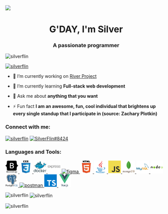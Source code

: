 <img src="https://www.codewars.com/users/SilverFlin/badges/large">



<h1 align="center">G'DAY, I'm Silver</h1>
<h3 align="center">A passionate programmer</h3>

<p align="left"> <img src="https://komarev.com/ghpvc/?username=silverflin&label=Views%20count%20of%20this%20misery&color=01c2b9&style=flat" alt="silverflin" /> </p>

<p align="left"> <a href="https://github.com/ryo-ma/github-profile-trophy"><img src="https://github-profile-trophy.vercel.app/?username=silverflin" alt="silverflin" /></a> </p>

- 🔭 I’m currently working on [River Project](https://www.riverproject.io/)

- 🌱 I’m currently learning **Full-stack web development**

- 💬 Ask me about **anything that you want**

- ⚡ Fun fact **I am an awesome, fun, cool individual that brightens up every single standup that I participate in (source: Zachary Plotkin)**

<h3 align="left">Connect with me:</h3>
<p align="left">
<a href="https://www.hackerrank.com/silverflin" target="blank"><img align="center" src="https://raw.githubusercontent.com/codemaker2015/github-profile-readme-generator/master/src/images/icons/Social/hackerrank.svg" alt="silverflin" height="30" width="40" /></a>
<a href="https://discord.gg/SilverFlin#8424" target="blank"><img align="center" src="https://raw.githubusercontent.com/codemaker2015/github-profile-readme-generator/master/src/images/icons/Social/discord.svg" alt="SilverFlin#8424" height="30" width="40" /></a>
</p>

<h3 align="left">Languages and Tools:</h3>
<p align="left"> <a href="https://getbootstrap.com" target="_blank" rel="noreferrer"> <img src="https://raw.githubusercontent.com/devicons/devicon/master/icons/bootstrap/bootstrap-plain-wordmark.svg" alt="bootstrap" width="40" height="40"/> </a> <a href="https://www.w3schools.com/css/" target="_blank" rel="noreferrer"> <img src="https://raw.githubusercontent.com/devicons/devicon/master/icons/css3/css3-original-wordmark.svg" alt="css3" width="40" height="40"/> </a> <a href="https://www.docker.com/" target="_blank" rel="noreferrer"> <img src="https://raw.githubusercontent.com/devicons/devicon/master/icons/docker/docker-original-wordmark.svg" alt="docker" width="40" height="40"/> </a> <a href="https://expressjs.com" target="_blank" rel="noreferrer"> <img src="https://raw.githubusercontent.com/devicons/devicon/master/icons/express/express-original-wordmark.svg" alt="express" width="40" height="40"/> </a> <a href="https://www.figma.com/" target="_blank" rel="noreferrer"> <img src="https://www.vectorlogo.zone/logos/figma/figma-icon.svg" alt="figma" width="40" height="40"/> </a> <a href="https://www.w3.org/html/" target="_blank" rel="noreferrer"> <img src="https://raw.githubusercontent.com/devicons/devicon/master/icons/html5/html5-original-wordmark.svg" alt="html5" width="40" height="40"/> </a> <a href="https://www.java.com" target="_blank" rel="noreferrer"> <img src="https://raw.githubusercontent.com/devicons/devicon/master/icons/java/java-original.svg" alt="java" width="40" height="40"/> </a> <a href="https://developer.mozilla.org/en-US/docs/Web/JavaScript" target="_blank" rel="noreferrer"> <img src="https://raw.githubusercontent.com/devicons/devicon/master/icons/javascript/javascript-original.svg" alt="javascript" width="40" height="40"/> </a> <a href="https://www.mongodb.com/" target="_blank" rel="noreferrer"> <img src="https://raw.githubusercontent.com/devicons/devicon/master/icons/mongodb/mongodb-original-wordmark.svg" alt="mongodb" width="40" height="40"/> </a> <a href="https://www.mysql.com/" target="_blank" rel="noreferrer"> <img src="https://raw.githubusercontent.com/devicons/devicon/master/icons/mysql/mysql-original-wordmark.svg" alt="mysql" width="40" height="40"/> </a> <a href="https://nodejs.org" target="_blank" rel="noreferrer"> <img src="https://raw.githubusercontent.com/devicons/devicon/master/icons/nodejs/nodejs-original-wordmark.svg" alt="nodejs" width="40" height="40"/> </a> <a href="https://www.postgresql.org" target="_blank" rel="noreferrer"> <img src="https://raw.githubusercontent.com/devicons/devicon/master/icons/postgresql/postgresql-original-wordmark.svg" alt="postgresql" width="40" height="40"/> </a> <a href="https://postman.com" target="_blank" rel="noreferrer"> <img src="https://www.vectorlogo.zone/logos/getpostman/getpostman-icon.svg" alt="postman" width="40" height="40"/> </a> <a href="https://www.typescriptlang.org/" target="_blank" rel="noreferrer"> <img src="https://raw.githubusercontent.com/devicons/devicon/master/icons/typescript/typescript-original.svg" alt="typescript" width="40" height="40"/> </a> <a href="https://vuejs.org/" target="_blank" rel="noreferrer"> <img src="https://raw.githubusercontent.com/devicons/devicon/master/icons/vuejs/vuejs-original-wordmark.svg" alt="vuejs" width="40" height="40"/> </a> </p>

<p><img align="left" src="https://github-readme-stats.vercel.app/api/top-langs?username=silverflin&show_icons=true&locale=en&layout=compact" alt="silverflin" /></p>

<p>&nbsp;<img align="center" src="https://github-readme-stats.vercel.app/api?username=silverflin&show_icons=true&locale=en" alt="silverflin" /></p>

<p><img align="center" src="https://github-readme-streak-stats.herokuapp.com/?user=silverflin&theme=dark" alt="silverflin" /></p>

